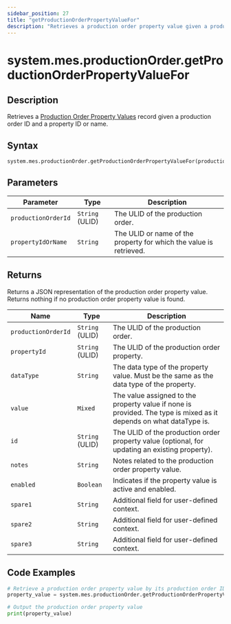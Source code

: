 ```yaml
---
sidebar_position: 27
title: "getProductionOrderPropertyValueFor"
description: "Retrieves a production order property value given a production order object and a property object."
---
```


# system.mes.productionOrder.getProductionOrderPropertyValueFor

## Description

Retrieves a [Production Order Property Values](../../data-model/production-order-model/production-order-property-value) record given
a production order ID and a property ID or name.

## Syntax

```python
system.mes.productionOrder.getProductionOrderPropertyValueFor(productionOrderId, propertyIdOrName)
```

## Parameters

| Parameter           | Type            | Description                                                        |
| ------------------- | --------------- | ------------------------------------------------------------------ |
| `productionOrderId` | `String` (ULID) | The ULID of the production order.                                  |
| `propertyIdOrName`  | `String`        | The ULID or name of the property for which the value is retrieved. |

## Returns

Returns a JSON representation of the production order property value. Returns nothing if no production order property value is found.

| Name                | Type            | Description                                                                                                        |
| ------------------- | --------------- | ------------------------------------------------------------------------------------------------------------------ |
| `productionOrderId` | `String` (ULID) | The ULID of the production order.                                                                                  |
| `propertyId`        | `String` (ULID) | The ULID of the production order property.                                                                         |
| `dataType`          | `String`        | The data type of the property value. Must be the same as the data type of the property.                            |
| `value`             | `Mixed`         | The value assigned to the property value if none is provided. The type is mixed as it depends on what dataType is. |
| `id`                | `String` (ULID) | The ULID of the production order property value (optional, for updating an existing property).                     |
| `notes`             | `String`        | Notes related to the production order property value.                                                              |
| `enabled`           | `Boolean`       | Indicates if the property value is active and enabled.                                                             |
| `spare1`            | `String`        | Additional field for user-defined context.                                                                         |
| `spare2`            | `String`        | Additional field for user-defined context.                                                                         |
| `spare3`            | `String`        | Additional field for user-defined context.                                                                         |

## Code Examples

```python
# Retrieve a production order property value by its production order ID and property ID or name
property_value = system.mes.productionOrder.getProductionOrderPropertyValueFor('01JPMTA7K3-E8EHA4MD-7C304P4Z', 'Batch Size')

# Output the production order property value
print(property_value)
```
